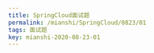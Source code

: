 ```yaml
---
title: SpringCloud面试题
permalink: /mianshi/SpringCloud/0823/01
tags: 面试题
key: mianshi-2020-08-23-01
---
```


